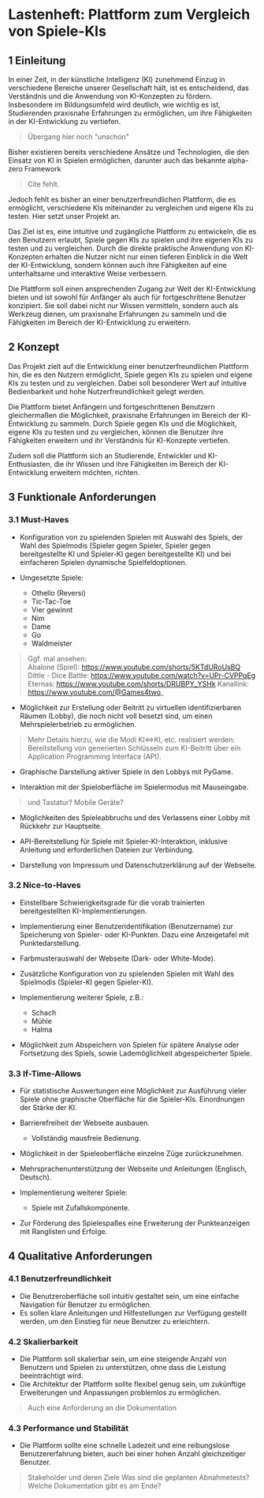 # Lastenheft: Plattform zum Vergleich von Spiele-KIs

## 1 Einleitung

In einer Zeit, in der künstliche Intelligenz (KI) zunehmend Einzug in verschiedene Bereiche unserer Gesellschaft hält, ist es entscheidend, das Verständnis und die Anwendung von KI-Konzepten zu fördern. Insbesondere im Bildungsumfeld wird deutlich, wie wichtig es ist, Studierenden praxisnahe Erfahrungen zu ermöglichen, um ihre Fähigkeiten in der KI-Entwicklung zu vertiefen.

> Übergang hier noch "unschön"

Bisher existieren bereits verschiedene Ansätze und Technologien, die den Einsatz von KI in Spielen ermöglichen, darunter auch das bekannte alpha-zero Framework 
> Cite fehlt. 

Jedoch fehlt es bisher an einer benutzerfreundlichen Plattform, die es ermöglicht, verschiedene KIs miteinander zu vergleichen und eigene KIs zu testen. Hier setzt unser Projekt an.

Das Ziel ist es, eine intuitive und zugängliche Plattform zu entwickeln, die es den Benutzern erlaubt, Spiele gegen KIs zu spielen und ihre eigenen KIs zu testen und zu vergleichen. Durch die direkte praktische Anwendung von KI-Konzepten erhalten die Nutzer nicht nur einen tieferen Einblick in die Welt der KI-Entwicklung, sondern können auch ihre Fähigkeiten auf eine unterhaltsame und interaktive Weise verbessern.

Die Plattform soll einen ansprechenden Zugang zur Welt der KI-Entwicklung bieten und ist sowohl für Anfänger als auch für fortgeschrittene Benutzer konzipiert. Sie soll dabei nicht nur Wissen vermitteln, sondern auch als Werkzeug dienen, um praxisnahe Erfahrungen zu sammeln und die Fähigkeiten im Bereich der KI-Entwicklung zu erweitern.

## 2 Konzept

Das Projekt zielt auf die Entwicklung einer benutzerfreundlichen Plattform hin, die es den Nutzern ermöglicht, Spiele gegen KIs zu spielen und eigene KIs zu testen und zu vergleichen. Dabei soll besonderer Wert auf intuitive Bedienbarkeit und hohe Nutzerfreundlichkeit gelegt werden.

Die Plattform bietet Anfängern und fortgeschrittenen Benutzern gleichermaßen die Möglichkeit, praxisnahe Erfahrungen im Bereich der KI-Entwicklung zu sammeln. Durch Spiele gegen KIs und die Möglichkeit, eigene KIs zu testen und zu vergleichen, können die Benutzer ihre Fähigkeiten erweitern und ihr Verständnis für KI-Konzepte vertiefen.

Zudem soll die Plattform sich an Studierende, Entwickler und KI-Enthusiasten, die ihr Wissen und ihre Fähigkeiten im Bereich der KI-Entwicklung erweitern möchten, richten.

## 3 Funktionale Anforderungen

### 3.1 Must-Haves

- Konfiguration von zu spielenden Spielen mit Auswahl des Spiels, der Wahl des Spielmodis (Spieler gegen Spieler, Spieler gegen bereitgestellte KI und Spieler-KI gegen bereitgestellte KI) und bei einfacheren Spielen dynamische Spielfeldoptionen.

- Umgesetzte Spiele:
  - Othello (Reversi)
  - Tic-Tac-Toe
  - Vier gewinnt
  - Nim
  - Dame
  - Go
  - Waldmeister
  
> Ggf. mal ansehen:   
>  Abalone (Spiel): https://www.youtube.com/shorts/5KTdURoUsBQ
>  Dittle - Dice Battle: https://www.youtube.com/watch?v=UPr-CVPPqEg
>  Eternas: https://www.youtube.com/shorts/DRUBPY_YSHk
> Kanallink: https://www.youtube.com/@Games4two_
  

- Möglichkeit zur Erstellung oder Beitritt zu virtuellen identifizierbaren Räumen (Lobby), die noch nicht voll besetzt sind, um einen Mehrspielerbetrieb zu ermöglichen. 

> Mehr Details hierzu, wie die Modi KI<=>KI, etc. realisiert werden: Bereitstellung von generierten Schlüsseln zum KI-Beitritt über ein Application Programming Interface (API).

- Graphische Darstellung aktiver Spiele in den Lobbys mit PyGame.

- Interaktion mit der Spieloberfläche im Spielermodus mit Mauseingabe.

> und Tastatur? Mobile Geräte?

- Möglichkeiten des Spieleabbruchs und des Verlassens einer Lobby mit Rückkehr zur Hauptseite.

- API-Bereitstellung für Spiele mit Spieler-KI-Interaktion, inklusive Anleitung und erforderlichen Dateien zur Verbindung.

- Darstellung von Impressum und Datenschutzerklärung auf der Webseite.

### 3.2 Nice-to-Haves

- Einstellbare Schwierigkeitsgrade für die vorab trainierten bereitgestellten KI-Implementierungen.

- Implementierung einer Benutzeridentifikation (Benutzername) zur Speicherung von Spieler- oder KI-Punkten. Dazu eine Anzeigetafel mit Punktedarstellung.

- Farbmusterauswahl der Webseite (Dark- oder White-Mode).

- Zusätzliche Konfiguration von zu spielenden Spielen mit Wahl des Spielmodis (Spieler-KI gegen Spieler-KI).

- Implementierung weiterer Spiele, z.B.:
  - Schach
  - Mühle
  - Halma

- Möglichkeit zum Abspeichern von Spielen für spätere Analyse oder Fortsetzung des Spiels, sowie Lademöglichkeit abgespeicherter Spiele.

### 3.3 If-Time-Allows

- Für statistische Auswertungen eine Möglichkeit zur Ausführung vieler Spiele ohne graphische Oberfläche für die Spieler-KIs. Einordnungen der Stärke der KI.

- Barrierefreiheit der Webseite ausbauen.
  - Vollständig mausfreie Bedienung.

- Möglichkeit in der Spieleoberfläche einzelne Züge zurückzunehmen.

- Mehrsprachenunterstützung der Webseite und Anleitungen (Englisch, Deutsch).

- Implementierung weiterer Spiele:
  - Spiele mit Zufallskomponente.

- Zur Förderung des Spielespaßes eine Erweiterung der Punkteanzeigen mit Ranglisten und Erfolge.

## 4 Qualitative Anforderungen

### 4.1 Benutzerfreundlichkeit
- Die Benutzeroberfläche soll intuitiv gestaltet sein, um eine einfache Navigation für Benutzer zu ermöglichen.
- Es sollen klare Anleitungen und Hilfestellungen zur Verfügung gestellt werden, um den Einstieg für neue Benutzer zu erleichtern.

### 4.2 Skalierbarkeit
- Die Plattform soll skalierbar sein, um eine steigende Anzahl von Benutzern und Spielen zu unterstützen, ohne dass die Leistung beeinträchtigt wird.
- Die Architektur der Plattform sollte flexibel genug sein, um zukünftige Erweiterungen und Anpassungen problemlos zu ermöglichen.

> Auch eine Anforderung an die Dokumentation

### 4.3 Performance und Stabilität
- Die Plattform sollte eine schnelle Ladezeit und eine reibungslose Benutzererfahrung bieten, auch bei einer hohen Anzahl gleichzeitiger Benutzer.


> Stakeholder und deren Ziele
> Was sind die geplanten Abnahmetests?
> Welche Dokumentation gibt es am Ende?

